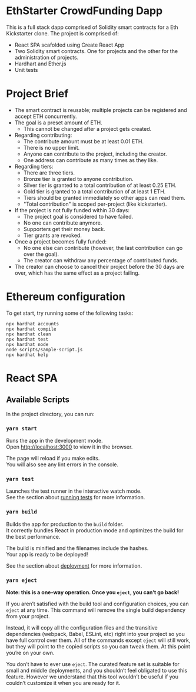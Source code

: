 # EthStarter CrowdFunding Dapp

This is a full stack dapp comprised of Solidity smart contracts for a Eth Kickstarter clone. The project is comprised of:
- React SPA scafolded using Create React App
- Two Solidity smart contracts. One for projects and the other for the administration of projects.
- Hardhart and Ether.js
- Unit tests

# Project Brief
- The smart contract is reusable; multiple projects can be registered and accept ETH concurrently.
- The goal is a preset amount of ETH.
  - This cannot be changed after a project gets created.
- Regarding contributing:
  - The contribute amount must be at least 0.01 ETH.
  - There is no upper limit.
  - Anyone can contribute to the project, including the creator.
  - One address can contribute as many times as they like.
- Regarding tiers:
  - There are three tiers.
  - Bronze tier is granted to anyone contribution.
  - Silver tier is granted to a total contribution of at least 0.25 ETH.
  - Gold tier is granted to a total contribution of at least 1 ETH.
  - Tiers should be granted immediately so other apps can read them.
  - "Total contribution" is scoped per-project (like kickstarter).
- If the project is not fully funded within 30 days:
  - The project goal is considered to have failed.
  - No one can contribute anymore.
  - Supporters get their money back.
  - Tier grants are revoked.
- Once a project becomes fully funded:
  - No one else can contribute (however, the last contribution can go over the goal).
  - The creator can withdraw any percentage of contributed funds.
- The creator can choose to cancel their project before the 30 days are over, which has the same effect as a project failing.



# Ethereum configuration

To get start, try running some of the following tasks:

```shell
npx hardhat accounts
npx hardhat compile
npx hardhat clean
npx hardhat test
npx hardhat node
node scripts/sample-script.js
npx hardhat help
```

# React SPA

## Available Scripts

In the project directory, you can run:

### `yarn start`

Runs the app in the development mode.\
Open [http://localhost:3000](http://localhost:3000) to view it in the browser.

The page will reload if you make edits.\
You will also see any lint errors in the console.

### `yarn test`

Launches the test runner in the interactive watch mode.\
See the section about [running tests](https://facebook.github.io/create-react-app/docs/running-tests) for more information.

### `yarn build`

Builds the app for production to the `build` folder.\
It correctly bundles React in production mode and optimizes the build for the best performance.

The build is minified and the filenames include the hashes.\
Your app is ready to be deployed!

See the section about [deployment](https://facebook.github.io/create-react-app/docs/deployment) for more information.

### `yarn eject`

**Note: this is a one-way operation. Once you `eject`, you can’t go back!**

If you aren’t satisfied with the build tool and configuration choices, you can `eject` at any time. This command will remove the single build dependency from your project.

Instead, it will copy all the configuration files and the transitive dependencies (webpack, Babel, ESLint, etc) right into your project so you have full control over them. All of the commands except `eject` will still work, but they will point to the copied scripts so you can tweak them. At this point you’re on your own.

You don’t have to ever use `eject`. The curated feature set is suitable for small and middle deployments, and you shouldn’t feel obligated to use this feature. However we understand that this tool wouldn’t be useful if you couldn’t customize it when you are ready for it.
